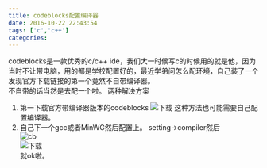 ```yaml
---
title: codeblocks配置编译器
date: 2016-10-22 22:43:54
tags: ['c','c++']
categories:
---
```

codeblocks是一款优秀的c/c++ ide，我们大一时候写c的时候用的就是他，因为当时不让带电脑，用的都是学校配置好的，最近学弟问怎么配环境，自己装了一个发现官方下载链接的第一个竟然不自带编译器。   
不自带的话当然是去配一个啦。
两种解决方案    
<!--more-->
1. 第一下载官方带编译器版本的codeblocks
![下载](/images/article/codeblock-1.png)
这种方法也可能需要自己配置编译器。
2. 自己下一个gcc或者MinWG然后配置上。
setting->compiler然后   
![cb](/images/article/codeblock-2.png)   
![下载](/images/article/codeblock-3.png)   
就ok啦。